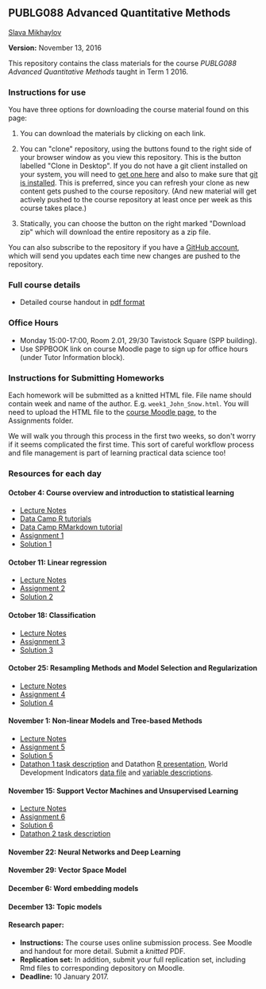 ## PUBLG088 Advanced Quantitative Methods ##


[Slava Mikhaylov](s.mikhaylov@ucl.ac.uk)

**Version:** November 13, 2016

This repository contains the class materials for the course *PUBLG088 Advanced Quantitative Methods* taught in Term 1 2016.  

### Instructions for use ###

You have three options for downloading the course material found on this page:  

1.  You can download the materials by clicking on each link.  

2.  You can "clone" repository, using the buttons found to the right side of your browser window as you view this repository.  This is the button labelled "Clone in Desktop".  If you do not have a git client installed on your system, you will need to [get one here](https://git-scm.com/download/gui) and also to make sure that [git is installed](https://git-scm.com/downloads).  This is preferred, since you can refresh your clone as new content gets pushed to the course repository.  (And new material will get actively pushed to the course repository at least once per week as this course takes place.)

3.  Statically, you can choose the button on the right marked "Download zip" which will download the entire repository as a zip file.

You can also subscribe to the repository if you have a [GitHub account](https://github.com), which will send you updates each time new changes are pushed to the repository.

### Full course details ###

- Detailed course handout in [pdf format](handout/PUBLG088Handout.pdf)

### Office Hours ###

- Monday 15:00-17:00, Room 2.01, 29/30 Tavistock Square (SPP building).
- Use SPPBOOK link on course Moodle page to sign up for office hours (under Tutor Information block).


### Instructions for Submitting Homeworks ###

Each homework will be submitted as a knitted HTML file. File name should contain week and name of the author. E.g. `week1_John_Snow.html`. You will need to upload the HTML file to the [course Moodle page](https://moodle.ucl.ac.uk/course/view.php?id=14161), to the Assignments folder.  

We will walk you through this process in the first two weeks, so don't worry if it seems complicated the first time. This sort of careful workflow process and file management is part of learning practical data science too!

### Resources for each day ###

#### October 4: Course overview and introduction to statistical learning

- [Lecture Notes](week1/PUBLG088_week1.pdf)
- [Data Camp R tutorials](https://www.datacamp.com/courses/free-introduction-to-r)
- [Data Camp RMarkdown tutorial](http://bit.ly/R_markdown)
- [Assignment 1](week1/Week1_LASTNAME_FIRSTNAME.Rmd)
- [Solution 1](week1/Week1_assignment1_solution.Rmd)

#### October 11: Linear regression  
- [Lecture Notes](week2/PUBLG088_week2.pdf)
- [Assignment 2](week2/Week2_LASTNAME_FIRSTNAME.Rmd)
- [Solution 2](week2/Week2_assignment2_solution.Rmd)


#### October 18: Classification 
- [Lecture Notes](week3/PUBLG088_week3.pdf)
- [Assignment 3](week3/Week3_LASTNAME_FIRSTNAME.Rmd)
- [Solution 3](week3/Week3_assignment3_solution.Rmd)


#### October 25: Resampling Methods and Model Selection and Regularization 

- [Lecture Notes](week4/PUBLG088_week4.pdf)
- [Assignment 4](week4/Week4_LASTNAME_FIRSTNAME.Rmd)
- [Solution 4](week4/Week4_assignment4_solution.Rmd)


#### November 1: Non-linear Models and Tree-based Methods

- [Lecture Notes](week5/PUBLG088_week5.pdf)
- [Assignment 5](week5/Week5_LASTNAME_FIRSTNAME.Rmd)
- [Solution 5](week5/Week5_assignment5_solution.Rmd)
- [Datathon 1 task description](week5/Practice_Datathon1.Rmd) and Datathon [R presentation](week5/Datathon1.Rpres), World Development Indicators [data file](week5/WDI_Data.csv) and [variable descriptions](week5/WDI_Definition_and_Source.csv). 


#### November 15: Support Vector Machines and Unsupervised Learning

- [Lecture Notes](week6/PUBLG088_week6.pdf)
- [Assignment 6](week6/Week6_LASTNAME_FIRSTNAME.Rmd)
- [Solution 6](week6/Week6_assignment6_solution.Rmd)
- [Datathon 2 task description](week6/Practice_Datathon2.Rmd)


#### November 22: Neural Networks and Deep Learning


#### November 29: Vector Space Model


#### December 6: Word embedding models


#### December 13: Topic models


#### Research paper: 

- **Instructions:**  The course uses online submission process. See Moodle and handout for more detail. Submit a *knitted* PDF. 
- **Replication set:** In addition, submit your full replication set, including Rmd files to corresponding depository on Moodle. 
- **Deadline:** 10 January 2017.

